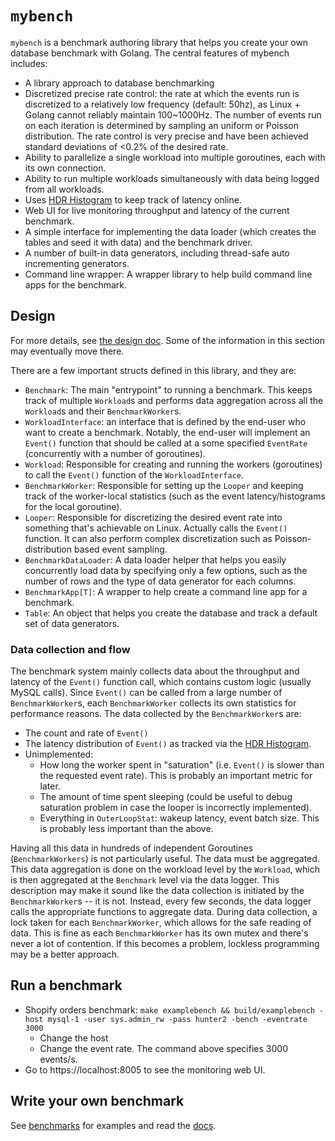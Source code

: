 `mybench`
=========

`mybench` is a benchmark authoring library that helps you create your own database benchmark with Golang. The central features of mybench includes:

- A library approach to database benchmarking
- Discretized precise rate control: the rate at which the events run is discretized to a relatively low frequency (default: 50hz), as Linux + Golang cannot reliably maintain 100~1000Hz. The number of events run on each iteration is determined by sampling an uniform or Poisson distribution. The rate control is very precise and have been achieved standard deviations of <0.2% of the desired rate.
- Ability to parallelize a single workload into multiple goroutines, each with its own connection.
- Ability to run multiple workloads simultaneously with data being logged from all workloads.
- Uses [HDR Histogram](https://github.com/HdrHistogram/hdrhistogram-go) to keep track of latency online.
- Web UI for live monitoring throughput and latency of the current benchmark.
- A simple interface for implementing the data loader (which creates the tables and seed it with data) and the benchmark driver.
- A number of built-in data generators, including thread-safe auto incrementing generators.
- Command line wrapper: A wrapper library to help build command line apps for the benchmark.

Design
------

For more details, see [the design doc](https://shopify.github.io/mybench/detailed-design-doc.html). Some of the information in this section may eventually move there.

There are a few important structs defined in this library, and they are:

- `Benchmark`: The main "entrypoint" to running a benchmark. This keeps track of multiple `Workload`s and performs data aggregation across all the `Workload`s and their `BenchmarkWorker`s.
- `WorkloadInterface`: an interface that is defined by the end-user who want to create a benchmark. Notably, the end-user will implement an `Event()` function that should be called at a some specified `EventRate` (concurrently with a number of goroutines).
- `Workload`: Responsible for creating and running the workers (goroutines) to call the `Event()` function of the `WorkloadInterface`.
- `BenchmarkWorker`: Responsible for setting up the `Looper` and keeping track of the worker-local statistics (such as the event latency/histograms for the local goroutine).
- `Looper`: Responsible for discretizing the desired event rate into something that's achievable on Linux. Actually calls the `Event()` function. It can also perform complex discretization such as Poisson-distribution based event sampling.
- `BenchmarkDataLoader`: A data loader helper that helps you easily concurrently load data by specifying only a few options, such as the number of rows and the type of data generator for each columns.
- `BenchmarkApp[T]`: A wrapper to help create a command line app for a benchmark.
- `Table`: An object that helps you create the database and track a default set of data generators.

### Data collection and flow

The benchmark system mainly collects data about the throughput and latency of the `Event()` function call, which contains custom logic (usually MySQL calls). Since `Event()` can be called from a large number of `BenchmarkWorker`s, each `BenchmarkWorker` collects its own statistics for performance reasons. The data collected by the `BenchmarkWorker`s are:

- The count and rate of `Event()`
- The latency distribution of `Event()` as tracked via the [HDR Histogram](https://github.com/HdrHistogram/hdrhistogram-go).
- Unimplemented:
  - How long the worker spent in "saturation" (i.e. `Event()` is slower than the requested event rate). This is probably an important metric for later.
  - The amount of time spent sleeping (could be useful to debug saturation problem in case the looper is incorrectly implemented).
  - Everything in `OuterLoopStat`: wakeup latency, event batch size. This is probably less important than the above.

Having all this data in hundreds of independent Goroutines (`BenchmarkWorkers`) is not particularly useful. The data must be aggregated. This data aggregation is done on the workload level by the `Workload`, which is then aggregated at the `Benchmark` level via the data logger. This description may make it sound like the data collection is initiated by the `BenchmarkWorker`s -- it is not. Instead, every few seconds, the data logger calls the appropriate functions to aggregate data. During data collection, a lock taken for each `BenchmarkWorker`, which allows for the safe reading of data. This is fine as each `BenchmarkWorker` has its own mutex and there's never a lot of contention. If this becomes a problem, lockless programming may be a better approach.

Run a benchmark
---------------

- Shopify orders benchmark: `make examplebench && build/examplebench -host mysql-1 -user sys.admin_rw -pass hunter2 -bench -eventrate 3000`
  - Change the host
  - Change the event rate. The command above specifies 3000 events/s.
- Go to https://localhost:8005 to see the monitoring web UI.

Write your own benchmark
------------------------

See [benchmarks](./benchmarks) for examples and read the [docs](https://shopify.github.io/mybench/).
